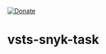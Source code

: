 [![Donate](https://github.com/jessehouwing/vsts-snyk-task/blob/master/extension/images/donate.png?raw=true)](https://www.paypal.me/JesseHouwing/5)      

# vsts-snyk-task
